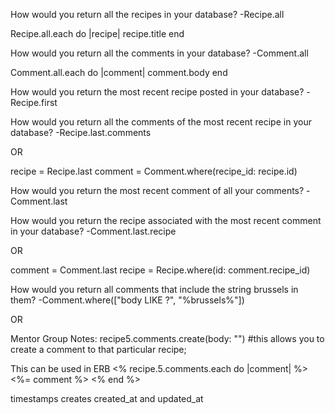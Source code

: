 How would you return all the recipes in your database?
-Recipe.all

Recipe.all.each do |recipe|
  recipe.title
end


How would you return all the comments in your database?
-Comment.all

Comment.all.each do |comment|
  comment.body
end

How would you return the most recent recipe posted in your database?
-Recipe.first

How would you return all the comments of the most recent recipe in your database?
-Recipe.last.comments

OR

recipe = Recipe.last
comment = Comment.where(recipe_id: recipe.id)

How would you return the most recent comment of all your comments?
-Comment.last

How would you return the recipe associated with the most recent comment in your database?
-Comment.last.recipe

OR

comment = Comment.last
recipe = Recipe.where(id: comment.recipe_id)

How would you return all comments that include the string brussels in them?
-Comment.where(["body LIKE ?", "%brussels%"])

OR




Mentor Group Notes:
recipe5.comments.create(body: "") #this allows you to create a comment to that particular recipe;

This can be used in ERB
<% recipe.5.comments.each do |comment| %>
  <%= comment %>
<% end %>

timestamps creates created_at and updated_at
